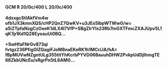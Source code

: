 #### GCM R 20/0c/400 L 20/0c/400
**4dxxgcStlAkfVm4w**<br/>**ofb1JX3kmnXQS/cHP2QnZ7QwKV+u3JEs5IbpWTWwG/w=**<br/>**a5iZTpfaNzgCzOeeK1dLX4I7VfP+SBgZIrYIs23Rb7mGXTFmcZXAJUpv5L1qK7p1Kd1Q28EyoauUi0BQ...**<br/><br/>
**+SwHfaFNrGv873qi**<br/>**fvtgz236PfigGlZQagiFJoM8naEKeRK1h1MCr/JA/hA=**<br/>**fBpMUVwNZgntULg355titYhKcrbPYVD06BauuhDHW2PvkpUdDjIhmgTE68ZkbUNcEu/sRgrPn5tL6AMG...**